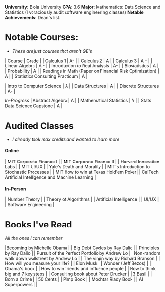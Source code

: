 **University:** Biola University
**GPA**: 3.6
**Major**: Mathematics: Data Science and Statistics 
(I voraciously audit software engineering classes)
**Notable Achievements**: Dean's list. 


# Notable Courses:
- *These are just courses that aren't GE's*

| Course | Grade |
| Calculus 1 |  A- | 
| Calculus 2 | A | 
| Calculus 3 | A - | 
| Linear Algebra | A - | 
| Introduction to Real Analysis | A- | 
| Biostatistics | A |
| Probability | A |
| Readings in Math (Paper on Financial Risk Optimization) | A | 
| Statistics Consulting Practicum | A | 

| Intro to Computer Science | A |
| Data Structures | A |
| Discrete Structures | A- |

*In-Progress*
| Abstract Algebra | A |
| Mathematical Statistics | A | 
| Stats Data Science Capstone | A | 

# Audited Classes
- *I already took max credits and wanted to learn more*

#### Online
| MIT Corporate Finance I | 
| MIT Corporate Finance II | 
| Harvard Innovation Labs | 
| MIT UI/UX | 
| Yale's Death and Morality | 
| MIT's Introduction to Stochastic Processes | 
| MIT How to win at Texas Hold'em Poker|
| CalTech Artificial Intelligence and Machine Learning | 


#### In-Person

| Number Theory | 
| Theory of Algorithms | 
| Artificial Intelligence | 
| UI/UX | 
| Software Engineering | 


# Books I've Read
*All the ones I can remember*

|Becoming by Michelle Obama | 
| Big Debt Cycles by Ray Dalio | 
| Principles by Ray Dalio | 
| Pursuit of the Perfect Portfolio by Andrew Lo | 
| Non-random walk down wallstreet by Andrew Lo | 
| The virgin way by Richard Branson |
| How will you measure your life? | 
| Elon Musk | 
| Wonder (Jeff Bezos) | 
| Obama's book | 
| How to win friends and influence people | 
| How to think big and 7 key steps | 
| Consulting book about Peter Drucker | 
| 3 Basil | 
| Born a Crime | 
| 50 Cents | 
| Pimp Book | 
| Mochtar Riady Book |
| AI Superpowers | 
| 